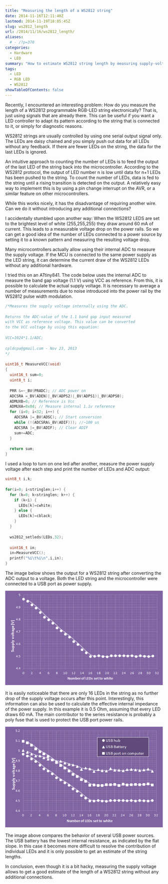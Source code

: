 ```yaml
---
title: "Measuring the length of a WS2812 string"
date: 2014-11-16T12:11:40Z
lastmod: 2014-11-19T18:05:45Z
slug: ws2812_length
url: /2014/11/16/ws2812_length/
aliases:
  # - /?p=370
categories:
  - Hardware
  - LED
summary: "How to estimate WS2812 string length by measuring supply-voltage sag from the LEDs' current draw." 
tags:
  - LED
  - RGB LED
  - WS2812
showTableOfContents: false
---
```


Recently, I encountered an interesting problem: How do you measure the length of a WS2812 programmable RGB-LED string electronically? That is, just using signals that are already there. This can be useful if you want a LED controller to adapt its pattern according to the string that is connected to it, or simply for diagnostic reasons.

WS2812 strings are usually controlled by using one serial output signal only. The LEDs are daisy chained and you simply push out data for all LEDs without any feedback. If there are fewer LEDs on the string, the data for the last LEDs is ignored.

An intuitive approach to counting the number of LEDs is to feed the output of the last LED of the string back into the microcontroller. According to the WS2812 protocol, the output of LED number n is low until data for n+1 LEDs has been pushed to the string. To count the number of LEDs, data is fed to the string until a rising transition is detected on the output. A relatively easy way to implement this is by using a pin change interrupt on the AVR, or a similar feature on other microcontrollers.

While this works nicely, it has the disadvantage of requiring another wire. Can we do it without introducing any additional connections?

I accidentally stumbled upon another way: When the WS2812 LEDS are set to the brightest level of white (255,255,255) they draw around 60 mA of current. This leads to a measurable voltage drop on the power rails. So we can get a good idea of the number of LEDs connected to a power source by setting it to a known pattern and measuring the resulting voltage drop.

Many microcontrollers actually allow using their internal ADC to measure the supply voltage. If the MCU is connected to the same power supply as the LED string, it can determine the current draw of the WS2812 LEDs without any additional hardware.

I tried this on an ATtiny841. The code below uses the internal ADC to measure the band gap voltage (1.1 V) using VCC as reference. From this, it is possible to calculate the actual supply voltage. It is necessary to average a number of measurements due to noise introduced into the power rail by the WS2812 pulse width modulation.

```c
/*Measures the supply voltage internally using the ADC.

Returns the ADC-value of the 1.1 band gap input measured
with VCC as reference voltage. This value can be converted
to the VCC voltage by using this equation:

VCC=1024*1.1/ADC;

cpldcpu@gmail.com - Nov 23, 2013
*/

uint16_t MeasureVCC(void)
{
  uint16_t sum=0;
  uint8_t i;

  PRR &=~_BV(PRADC); // ADC power on
  ADCSRA =_BV(ADEN)|_BV(ADPS2)|_BV(ADPS1)|_BV(ADPS0);
  ADMUXB=0; // Reference is Vcc
  ADMUXA=0x0d; // Measure internal 1.1v reference
  for (i=0; i<32; i++) {
    ADCSRA |=_BV(ADSC); // Start conversion
    while (!(ADCSRA&_BV(ADIF))); //~100 us
    ADCSRA |=_BV(ADIF); // Clear ADIF
    sum+=ADC;
  }

  return sum;
}
```

I used a loop to turn on one led after another, measure the power supply voltage after each step and print the number of LEDs and ADC output:

```c
uint8_t i,k;

for(i=0; i<stringlen;i++) {
  for (k=0; k<stringlen; k++) {
    if (k<i) {
      LEDs[k]=cwhite;
    } else {
      LEDs[k]=cblack;
    }
  }

  ws2812_setleds(LEDs,32);

  uint16_t in;
  in=MeasureVCC();
  printf("%i\t%i\n",i,in);
}
```

The image below shows the output for a WS2812 string after converting the ADC output to a voltage. Both the LED string and the microcontroller were connected to a USB port as power supply.

![vcctrace](vcctrace.png)

It is easily noticeable that there are only 16 LEDs in the string as no further drop of the supply voltage occurs after this point. Interestingly, this information can also be used to calculate the effective internal impedance of the power supply. In this example it is 0.5 Ohm, assuming that every LED draws 60 mA. The main contributor to the series resistance is probably a poly fuse that is used to protect the USB port power rails.

![vccmultitraces](vccmultitraces.png)

The image above compares the behavior of several USB power sources. The USB battery has the lowest internal resistance, as indicated by the flat slope. In this case it becomes more difficult to resolve the contribution of individual LEDs and it is only possible to get an estimate of the string lengths.

In conclusion, even though it is a bit hacky, measuring the supply voltage allows to get a good estimate of the length of a WS2812 string without any additional connections.
